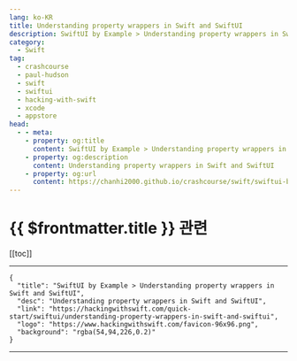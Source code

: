 ```yaml
---
lang: ko-KR
title: Understanding property wrappers in Swift and SwiftUI
description: SwiftUI by Example > Understanding property wrappers in Swift and SwiftUI
category:
  - Swift
tag: 
  - crashcourse
  - paul-hudson
  - swift
  - swiftui
  - hacking-with-swift
  - xcode
  - appstore
head:
  - - meta:
    - property: og:title
      content: SwiftUI by Example > Understanding property wrappers in Swift and SwiftUI
    - property: og:description
      content: Understanding property wrappers in Swift and SwiftUI
    - property: og:url
      content: https://chanhi2000.github.io/crashcourse/swift/swiftui-by-example/25-appendix-a/understanding-property-wrappers-in-swift-and-swiftui.html
---
```


# {{ $frontmatter.title }} 관련

[[toc]]

---

```component VPCard
{
  "title": "SwiftUI by Example > Understanding property wrappers in Swift and SwiftUI",
  "desc": "Understanding property wrappers in Swift and SwiftUI",
  "link": "https://hackingwithswift.com/quick-start/swiftui/understanding-property-wrappers-in-swift-and-swiftui",
  "logo": "https://www.hackingwithswift.com/favicon-96x96.png",
  "background": "rgba(54,94,226,0.2)"
}
```

---

<TagLinks />